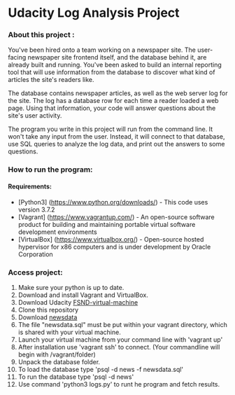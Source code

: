# Udacity Log Analysis Project

### About this project :
You've been hired onto a team working on a newspaper site. The user-facing newspaper site frontend itself, and the database behind it, are already built and running. You've been asked to build an internal reporting tool that will use information from the database to discover what kind of articles the site's readers like.

The database contains newspaper articles, as well as the web server log for the site. The log has a database row for each time a reader loaded a web page. Using that information, your code will answer questions about the site's user activity.

The program you write in this project will run from the command line. It won't take any input from the user. Instead, it will connect to that database, use SQL queries to analyze the log data, and print out the answers to some questions.


### How to run the program:

#### Requirements:
  * [Python3] (https://www.python.org/downloads/) - This code uses version 3.7.2
  * [Vagrant] (https://www.vagrantup.com/) - An open-source software product for building and maintaining portable virtual software development environments
  * [VirtualBox] (https://www.virtualbox.org/) - Open-source hosted hypervisor for x86 computers and is under development by Oracle Corporation


### Access project:
1. Make sure your python is up to date.
2. Download and install Vagrant and VirtualBox.
3. Download Udacity [FSND-virtual-machine](https://d17h27t6h515a5.cloudfront.net/topher/2017/August/59822701_fsnd-virtual-machine/fsnd-virtual-machine.zip)
4. Clone this repository
5. Download [newsdata](https://d17h27t6h515a5.cloudfront.net/topher/2016/August/57b5f748_newsdata/newsdata.zip)
6. The file "newsdata.sql" must be put within your vagrant directory, which is shared with your virtual machine.
7. Launch your virtual machine from your command line with 'vagrant up'
8. After installation use 'vagrant ssh' to connect. (Your commandline will begin with /vagrant/folder)
9. Unpack the database folder.
10. To load the database type 'psql -d news -f newsdata.sql'
11. To run the database type 'psql -d news'
12. Use command 'python3 logs.py' to runt he program and fetch results.
